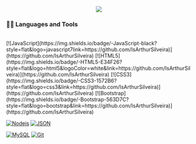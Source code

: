 


<h3 align = "center"><img src="https://readme-typing-svg.herokuapp.com?color=%23F7F7F7&size=21&center=true&vCenter=true&width=650&height=100&lines=A+Student+%F0%9F%91%A8%F0%9F%8F%BB%E2%80%8D%F0%9F%8E%93+and+a+Programming+Enthusiast+%F0%9F%91%A9%E2%80%8D%F0%9F%92%BB+from+Brazil"></h3>

### 👨‍💻 Languages and Tools
 
<br/>
[![JavaScript](https://img.shields.io/badge/-JavaScript-black?style=flat&logo=javascript7link=https://github.com/IsArthurSilveira)](https://github.com/IsArthurSilveira) 
[![HTML5](https://img.shields.io/badge/-HTML5-E34F26?style=flat&logo=html5&logoColor=white&link=https://github.com/IsArthurSilveira)](https://github.com/IsArthurSilveira) 
[![CSS3](https://img.shields.io/badge/-CSS3-1572B6?style=flat&logo=css3&link=https://github.com/IsArthurSilveira)](https://github.com/IsArthurSilveira) 
[![Bootstrap](https://img.shields.io/badge/-Bootstrap-563D7C?style=flat&logo=bootstrap&link=https://github.com/IsArthurSilveira)](https://github.com/IsArthurSilveira) 

[![Nodejs](https://img.shields.io/badge/-Nodejs-green?style=flat&logo=Node.js)](https://github.com/IsArthurSilveira) 
[![JSON](https://img.shields.io/badge/-json-02569B?style=flat&logo=json)](https://github.com/IsArthurSilveira)

[![MySQL](https://img.shields.io/badge/-MySQL-black?style=flat&logo=mysql&link=https://github.com/IsArthurSilveira)](https://github.com/IsArthurSilveira)
[![Git](https://img.shields.io/badge/-Git-black?style=flat&logo=git&link=https://github.com/IsArthurSilveira)](https://github.com/IsArthurSilveira) 
